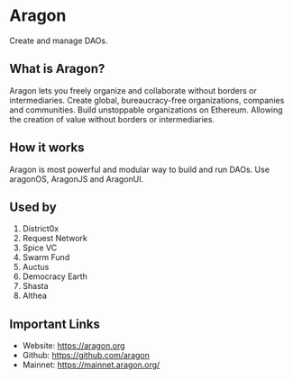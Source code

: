 # Aragon
Create and manage DAOs. 

## What is Aragon?

Aragon lets you freely organize and collaborate without borders or intermediaries. Create global, bureaucracy-free organizations, companies and communities. Build unstoppable organizations on Ethereum. Allowing the creation of value without borders or intermediaries.

## How it works

Aragon is most powerful and modular way to build and run DAOs. Use aragonOS, AragonJS and AragonUI.

## Used by 

1. District0x
2. Request Network
3. Spice VC
4. Swarm Fund
5. Auctus
6. Democracy Earth
7. Shasta
8. Althea

## Important Links

* Website: https://aragon.org
* Github: https://github.com/aragon
* Mainnet: https://mainnet.aragon.org/
